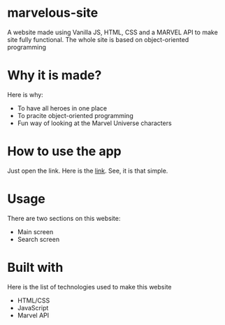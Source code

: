 # marvelous-site
A website made using Vanilla JS, HTML, CSS and a MARVEL API to make site fully functional. The whole site is based on object-oriented programming

# Why it is made?

Here is why: 
* To have all heroes in one place
* To pracite object-oriented programming
* Fun way of looking at the Marvel Universe characters

# How to use the app
Just open the link. Here is the [link](marvelous-site.netlify.app). See, it is that simple.

# Usage

There are two sections on this website:
* Main screen
* Search screen

# Built with

Here is the list of technologies used to make this website

* HTML/CSS
* JavaScript
* Marvel API

